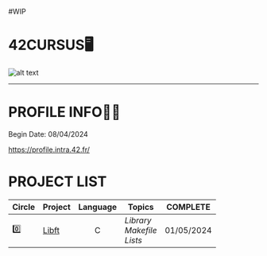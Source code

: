 #WIP

# 42CURSUS🖥️
![alt text](https://candidatura.42malaga.com/uploads/admissions/campus/logo_website/32/42Malaga-horiz-black__4_.svg)
***

# PROFILE INFO👷‍♀️
Begin Date: 08/04/2024

https://profile.intra.42.fr/

# PROJECT LIST
| Circle | Project | Language | Topics | COMPLETE |
| ------ | ------- | :------: | ------ | :------: |
| 0️⃣ | [Libft](https://github.com/Ancava2000/42Cursus/tree/main/libft)| C |  *Library <br /> Makefile <br /> Lists* | 01/05/2024 |
